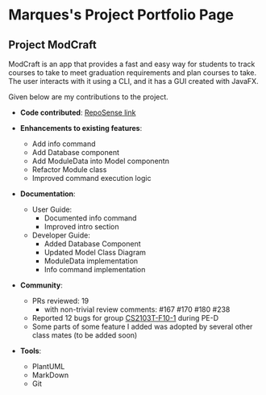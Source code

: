 # Marques's Project Portfolio Page

## Project ModCraft

ModCraft is an app that provides a fast and easy way for students to track courses
to take to meet graduation requirements and plan courses to take. The user interacts
with it using a CLI, and it has a GUI created with JavaFX.

Given below are my contributions to the project.

- **Code contributed**: [RepoSense link](https://nus-cs2103-ay2324s1.github.io/tp-dashboard/#/widget/?search=&sort=groupTitle&sortWithin=title&timeframe=commit&mergegroup=&groupSelect=groupByRepos&breakdown=true&checkedFileTypes=docs~functional-code~test-code&since=2023-09-22&chartGroupIndex=46&chartIndex=0)

- **Enhancements to existing features**:
  - Add info command
  - Add Database component
  - Add ModuleData into Model componentn
  - Refactor Module class
  - Improved command execution logic

- **Documentation**:

  - User Guide:
    - Documented info command
    - Improved intro section
  - Developer Guide:
    - Added Database Component
    - Updated Model Class Diagram
    - ModuleData implementation
    - Info command implementation

- **Community**:

  - PRs reviewed: 19
    - with non-trivial review comments: #167 #170 #180 #238
  - Reported 12 bugs for group [CS2103T-F10-1](https://github.com/AY2324S1-CS2103T-F10-1/tp/issues?q=is%3Aissue+%5BPE-D%5D%5BTester+C%5D+) during PE-D
  - Some parts of some feature I added was adopted by several other class mates (to be added soon)

- **Tools**:
  - PlantUML
  - MarkDown
  - Git
